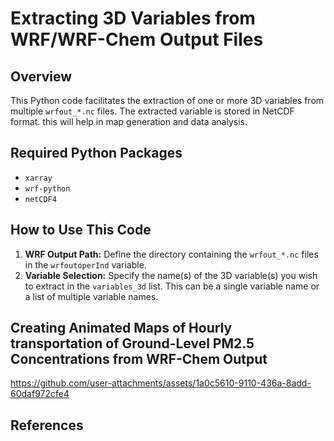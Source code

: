 # Extracting 3D Variables from WRF/WRF-Chem Output Files

## Overview

This Python code facilitates the extraction of one or more 3D variables from multiple `wrfout_*.nc` files. The extracted variable is stored in NetCDF format. this will help in map generation and data analysis.

## Required Python Packages

*   `xarray`
*   `wrf-python`
*   `netCDF4`

## How to Use This Code

1.  **WRF Output Path:** Define the directory containing the `wrfout_*.nc` files in the `wrfoutoperInd` variable.
2.  **Variable Selection:** Specify the name(s) of the 3D variable(s) you wish to extract in the `variables_3d` list.  This can be a single variable name or a list of multiple variable names.

## Creating Animated Maps of Hourly transportation of Ground-Level PM2.5 Concentrations from WRF-Chem Output
 https://github.com/user-attachments/assets/1a0c5610-9110-436a-8add-60daf972cfe4
## References

